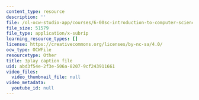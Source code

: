 ```yaml
---
content_type: resource
description: ''
file: /ol-ocw-studio-app/courses/6-00sc-introduction-to-computer-science-and-programming-spring-2011/abd3f54e2f3e506a82079cf243911661_VqZBqoZgL7k.vtt
file_size: 51579
file_type: application/x-subrip
learning_resource_types: []
license: https://creativecommons.org/licenses/by-nc-sa/4.0/
ocw_type: OCWFile
resourcetype: Other
title: 3play caption file
uid: abd3f54e-2f3e-506a-8207-9cf243911661
video_files:
  video_thumbnail_file: null
video_metadata:
  youtube_id: null
---
```

